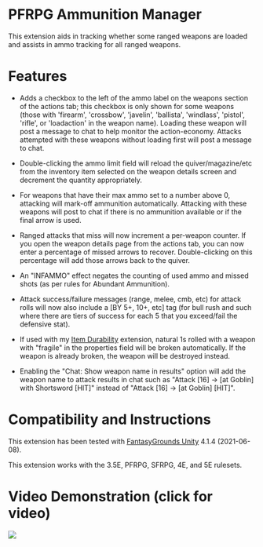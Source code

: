 # PFRPG Ammunition Manager
This extension aids in tracking whether some ranged weapons are loaded and assists in ammo tracking for all ranged weapons.

# Features
* Adds a checkbox to the left of the ammo label on the weapons section of the actions tab; this checkbox is only shown for some weapons (those with 'firearm', 'crossbow', 'javelin', 'ballista', 'windlass', 'pistol', 'rifle', or 'loadaction' in the weapon name). Loading these weapon will post a message to chat to help monitor the action-economy. Attacks attempted with these weapons without loading first will post a message to chat.

* Double-clicking the ammo limit field will reload the quiver/magazine/etc from the inventory item selected on the weapon details screen and decrement the quantity appropriately.

* For weapons that have their max ammo set to a number above 0, attacking will mark-off ammunition automatically. Attacking with these weapons will post to chat if there is no ammunition available or if the final arrow is used.

* Ranged attacks that miss will now increment a per-weapon counter. If you open the weapon details page from the actions tab, you can now enter a percentage of missed arrows to recover. Double-clicking on this percentage will add those arrows back to the quiver.

* An "INFAMMO" effect negates the counting of used ammo and missed shots (as per rules for Abundant Ammunition).

* Attack success/failure messages (range, melee, cmb, etc) for attack rolls will now also include a [BY 5+, 10+, etc] tag (for bull rush and such where there are tiers of success for each 5 that you exceed/fail the defensive stat).

* If used with my [Item Durability](https://github.com/bmos/FG-PFRPG-Item-Durability) extension, natural 1s rolled with a weapon with "fragile" in the properties field will be broken automatically. If the weapon is already broken, the weapon will be destroyed instead.

* Enabling the "Chat: Show weapon name in results" option will add the weapon name to attack results in chat such as "Attack [16] -> [at Goblin] with Shortsword [HIT]" instead of "Attack [16] -> [at Goblin] [HIT]".

# Compatibility and Instructions
This extension has been tested with [FantasyGrounds Unity](https://www.fantasygrounds.com/home/FantasyGroundsUnity.php) 4.1.4 (2021-06-08).

This extension works with the 3.5E, PFRPG, SFRPG, 4E, and 5E rulesets.

# Video Demonstration (click for video)
[<img src="https://i.ytimg.com/vi_webp/RAzqDLXPidA/hqdefault.webp">](https://www.youtube.com/watch?v=RAzqDLXPidA)
